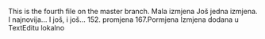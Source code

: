  This is the fourth file on the master branch.
 Mala izmjena
Još jedna izmjena.
I najnovija...
I još, i još...
152. promjena
167.Pormjena
Izmjena dodana u TextEditu lokalno
